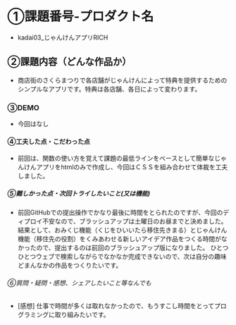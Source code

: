 # ①課題番号-プロダクト名
- kadai03_じゃんけんアプリRICH

## ②課題内容（どんな作品か）
- 商店街のさくらまつりで各店舗がじゃんけんによって特典を提供するためのシンプルなアプリです。特典は各店舗、各日によって変わります。

### ③DEMO
- 今回はなし

#### ④工夫した点・こだわった点
- 前回は、関数の使い方を覚えて課題の最低ラインをベースとして簡単なじゃんけんアプリをhtmlのみで作成し、今回はＣＳＳを組み合わせて体裁を工夫しました。

##### ⑤難しかった点・次回トライしたいこと(又は機能)
- 前回GitHubでの提出操作でかなり最後に時間をとられたのですが、今回のディプロイ不安なので、ブラッシュアップは土曜日のお昼までと決めました。
結果として、おみくじ機能（くじをひいいたら移住先きまる）とじゃんけん機能（移住先の役割）をくみあわせる新しいアイデア作品をつくる時間がなかったので、提出するのは前回のブラッシュアップ版になりました。
ひとつひとつウェブで検索しながらでなかなか完成できないので、次は自分の趣味どまんなかの作品をつくりたいです。

###### ⑥質問・疑問・感想、シェアしたいこと等なんでも
- [感想] 仕事で時間が多くは取れなかったので、もうすこし時間をとってプログラミングに取り組みたいです。
